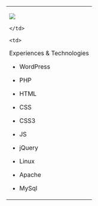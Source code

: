 <table>
  <tr>
    <td>
      
![](https://user-images.githubusercontent.com/1686324/92333706-46ae3400-f090-11ea-9288-cd46bf546f57.gif)
      
    </td>
    
    <td>
Experiences & Technologies
- WordPress
- PHP
- HTML
- CSS
- CSS3
- JS
- jQuery
- Linux
- Apache
- MySql
    </td>
    
  </tr>
</table>
